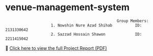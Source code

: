 # venue-management-system
                                                     Group Members:
                        1. Nowshin Nure Azad Shihab          ID: 2131330642
                        2. Sazzad Hossain Shawon             ID: 2211415042

📄 [Click here to view the full Project Report (PDF)](Project%20report%20327.pdf)
